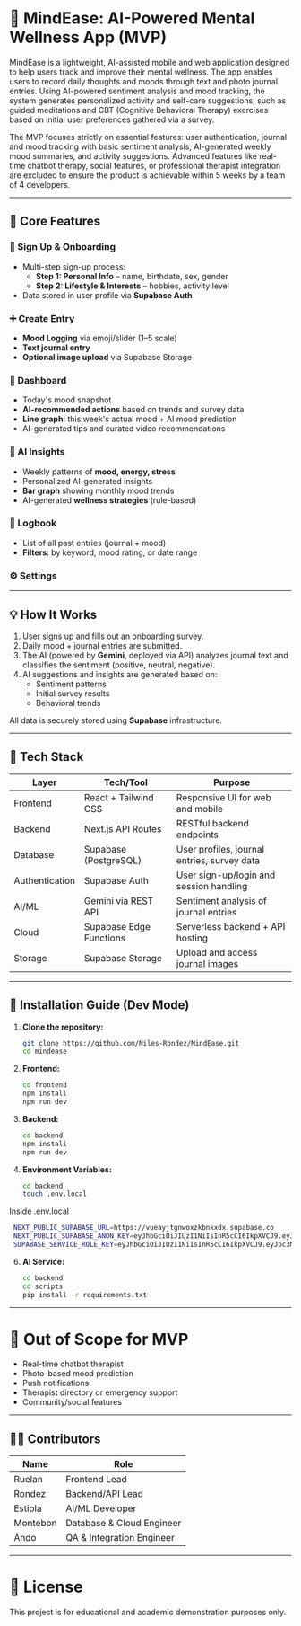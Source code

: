 # 🧠 MindEase: AI-Powered Mental Wellness App (MVP)

MindEase is a lightweight, AI-assisted mobile and web application designed to help users track and improve their mental wellness. The app enables users to record daily thoughts and moods through text and photo journal entries. Using AI-powered sentiment analysis and mood tracking, the system generates personalized activity and self-care suggestions, such as guided meditations and CBT (Cognitive Behavioral Therapy) exercises based on initial user preferences gathered via a survey.

The MVP focuses strictly on essential features: user authentication, journal and mood tracking with basic sentiment analysis, AI-generated weekly mood summaries, and activity suggestions. Advanced features like real-time chatbot therapy, social features, or professional therapist integration are excluded to ensure the product is achievable within 5 weeks by a team of 4 developers.

---

## 📱 Core Features

### 🔐 Sign Up & Onboarding
- Multi-step sign-up process:
  - **Step 1: Personal Info** – name, birthdate, sex, gender
  - **Step 2: Lifestyle & Interests** – hobbies, activity level 
- Data stored in user profile via **Supabase Auth**

### ➕ Create Entry
- **Mood Logging** via emoji/slider (1–5 scale)
- **Text journal entry**
- **Optional image upload** via Supabase Storage

### 🏡 Dashboard
- Today's mood snapshot
- **AI-recommended actions** based on trends and survey data
- **Line graph**: this week's actual mood + AI mood prediction
- AI-generated tips and curated video recommendations

### 🤖 AI Insights
- Weekly patterns of **mood, energy, stress**
- Personalized AI-generated insights
- **Bar graph** showing monthly mood trends
- AI-generated **wellness strategies** (rule-based)

### 📘 Logbook
- List of all past entries (journal + mood)
- **Filters**: by keyword, mood rating, or date range

### ⚙️ Settings

---

## 💡 How It Works

1. User signs up and fills out an onboarding survey.
2. Daily mood + journal entries are submitted.
3. The AI (powered by **Gemini**, deployed via API) analyzes journal text and classifies the sentiment (positive, neutral, negative).
4. AI suggestions and insights are generated based on:
   - Sentiment patterns
   - Initial survey results
   - Behavioral trends

All data is securely stored using **Supabase** infrastructure.

---

## 🧰 Tech Stack

| Layer       | Tech/Tool                     | Purpose                                      |
|-------------|-------------------------------|----------------------------------------------|
| Frontend    | React + Tailwind CSS          | Responsive UI for web and mobile             |
| Backend     | Next.js API Routes            | RESTful backend endpoints                    |
| Database    | Supabase (PostgreSQL)         | User profiles, journal entries, survey data  |
| Authentication | Supabase Auth             | User sign-up/login and session handling      |
| AI/ML       | Gemini via REST API           | Sentiment analysis of journal entries        |
| Cloud       | Supabase Edge Functions       | Serverless backend + API hosting             |
| Storage     | Supabase Storage              | Upload and access journal images             |

---

## 🚀 Installation Guide (Dev Mode)

1. **Clone the repository:**
   ```bash
   git clone https://github.com/Niles-Rondez/MindEase.git
   cd mindease
   
2. **Frontend:**
   ```bash
   cd frontend
   npm install
   npm run dev
   
3. **Backend:**
   ```bash
   cd backend
   npm install
   npm run dev

4. **Environment Variables:**
   ```bash
   cd backend
   touch .env.local

  Inside .env.local
  ```bash
   NEXT_PUBLIC_SUPABASE_URL=https://vueayjtgnwoxzkbnkxdx.supabase.co
   NEXT_PUBLIC_SUPABASE_ANON_KEY=eyJhbGciOiJIUzI1NiIsInR5cCI6IkpXVCJ9.eyJpc3MiOiJzdXBhYmFzZSIsInJlZiI6InZ1ZWF5anRnbndveHprYm5reGR4Iiwicm9sZSI6ImFub24iLCJpYXQiOjE3NTA3Njg0MTAsImV4cCI6MjA2NjM0NDQxMH0.qjqzNIkfpTp6JyRd60C7sEoLzz0Kw6t8Te1j8kGr0VE
   SUPABASE_SERVICE_ROLE_KEY=eyJhbGciOiJIUzI1NiIsInR5cCI6IkpXVCJ9.eyJpc3MiOiJzdXBhYmFzZSIsInJlZiI6InZ1ZWF5anRnbndveHprYm5reGR4Iiwicm9sZSI6InNlcnZpY2Vfcm9sZSIsImlhdCI6MTc1MDc2ODQxMCwiZXhwIjoyMDY2MzQ0NDEwfQ.X0gOmstcLhDYNhhLaX58VLIRM2tnaKJ_T-Y2_n0Qz38
   ```
6. **AI Service:**
   ```bash
   cd backend
   cd scripts
   pip install -r requirements.txt

---

# 🚫 Out of Scope for MVP
- Real-time chatbot therapist
- Photo-based mood prediction
- Push notifications
- Therapist directory or emergency support
- Community/social features

---

## 👩‍💻 Contributors

| Name       | Role                      |
|------------|---------------------------|
| Ruelan     | Frontend Lead             |
| Rondez     | Backend/API Lead          |
| Estiola    | AI/ML Developer           |
| Montebon   | Database & Cloud Engineer |
| Ando       | QA & Integration Engineer |

---

# 📄 License
This project is for educational and academic demonstration purposes only.
